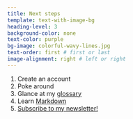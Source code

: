 ```yaml
---
title: Next steps
template: text-with-image-bg
heading-level: 3
background-color: none
text-color: purple
bg-image: colorful-wavy-lines.jpg
text-order: first # first or last
image-alignment: right # left or right
---
```


1. Create an account
1. Poke around
1. Glance at my [glossary](https://github.com/Bixal/methods/wiki/GitHub-glossary)
1. Learn [Markdown](https://docs.github.com/en/github/writing-on-github/getting-started-with-writing-and-formatting-on-github/basic-writing-and-formatting-syntax)
1. [Subscribe to my newsletter!](https://www.getrevue.co/profile/pglevy)